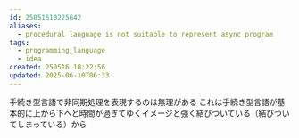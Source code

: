 ```yaml
---
id: 25051610225642
aliases:
  - procedural language is not suitable to represent async program
tags:
  - programming_language
  - idea
created: 250516 10:22:56
updated: 2025-06-10T06:33
---
```

手続き型言語で非同期処理を表現するのは無理がある
これは手続き型言語が基本的に上から下へと時間が過ぎてゆくイメージと強く結びついている（結びついてしまっている）から